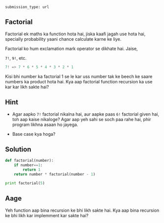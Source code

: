 ```ngMeta
submission_type: url
```
## Factorial
Factorial ek maths ka function hota hai, jiska kaafi jagah use hota hai, specially probability yaani chance calculate karne ke liye.

Factorial ko hum exclamation mark operator se dikhate hai. Jaise,

`7!`, `9!`, etc.

```python
7! => 7 * 6 * 5 * 4 * 3 * 2 * 1
```
Kisi bhi number ka factorial 1 se le kar uss number tak ke beech ke saare numbers ka product hota hai. Kya aap factorial function recursion ka use kar kar likh sakte hai?

## Hint
- Agar aapko `7!` factorial nikalna hai, aur aapke paas `6!` factorial given hai, toh aap kaise nikaloge? Agar aap yeh sahi se soch paa rahe hai, phir program likhna asaan ho jayega.

- Base case kya hoga?

## Solution
```python
def factorial(number):
    if number==1:
        return 1
    return number * factorial(number - 1)

print factorial(5)
```

## Aage
Yeh function aap bina recursion ke bhi likh sakte hai. Kya aap bina recursion ke bhi likh kar implemment kar sakte hai?

